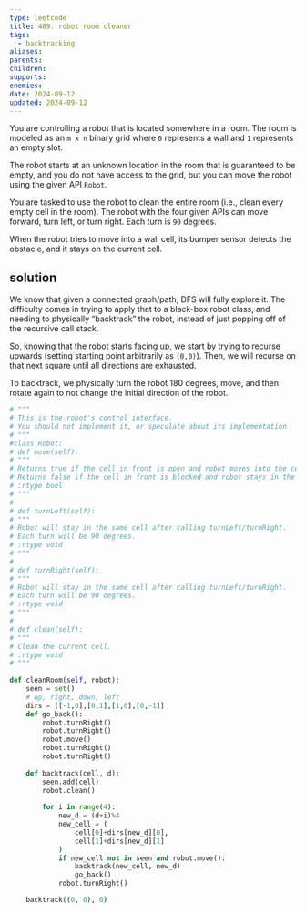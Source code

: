 ```yaml
---
type: leetcode
title: 489. robot room cleaner
tags:
  - backtracking
aliases: 
parents: 
children: 
supports: 
enemies: 
date: 2024-09-12
updated: 2024-09-12
---
```


You are controlling a robot that is located somewhere in a room. The room is modeled as an `m x n` binary grid where `0` represents a wall and `1` represents an empty slot.

The robot starts at an unknown location in the room that is guaranteed to be empty, and you do not have access to the grid, but you can move the robot using the given API `Robot`.

You are tasked to use the robot to clean the entire room (i.e., clean every empty cell in the room). The robot with the four given APIs can move forward, turn left, or turn right. Each turn is `90` degrees.

When the robot tries to move into a wall cell, its bumper sensor detects the obstacle, and it stays on the current cell.

## solution

We know that given a connected graph/path, DFS will fully explore it. The difficulty comes in trying to apply that to a black-box robot class, and needing to physically “backtrack” the robot, instead of just popping off of the recursive call stack.

So, knowing that the robot starts facing up, we start by trying to recurse upwards (setting starting point arbitrarily as `(0,0)`). Then, we will recurse on that next square until all directions are exhausted.

To backtrack, we physically turn the robot 180 degrees, move, and then rotate again to not change the initial direction of the robot.

```python
# """
# This is the robot's control interface.
# You should not implement it, or speculate about its implementation
# """
#class Robot:
# def move(self):
# """
# Returns true if the cell in front is open and robot moves into the cell.
# Returns false if the cell in front is blocked and robot stays in the current cell.
# :rtype bool
# """
#
# def turnLeft(self):
# """
# Robot will stay in the same cell after calling turnLeft/turnRight.
# Each turn will be 90 degrees.
# :rtype void
# """
#
# def turnRight(self):
# """
# Robot will stay in the same cell after calling turnLeft/turnRight.
# Each turn will be 90 degrees.
# :rtype void
# """
#
# def clean(self):
# """
# Clean the current cell.
# :rtype void
# """
  
def cleanRoom(self, robot):
	seen = set()
	# up, right, down, left
	dirs = [[-1,0],[0,1],[1,0],[0,-1]]
	def go_back():
		robot.turnRight()
		robot.turnRight()
		robot.move()
		robot.turnRight()
		robot.turnRight()
	  
	def backtrack(cell, d):
		seen.add(cell)
		robot.clean()
	  
		for i in range(4):
			new_d = (d+i)%4
			new_cell = (
				cell[0]+dirs[new_d][0],
				cell[1]+dirs[new_d][1]
			)
			if new_cell not in seen and robot.move():
				backtrack(new_cell, new_d)
				go_back()
			robot.turnRight()

	backtrack((0, 0), 0)
```
